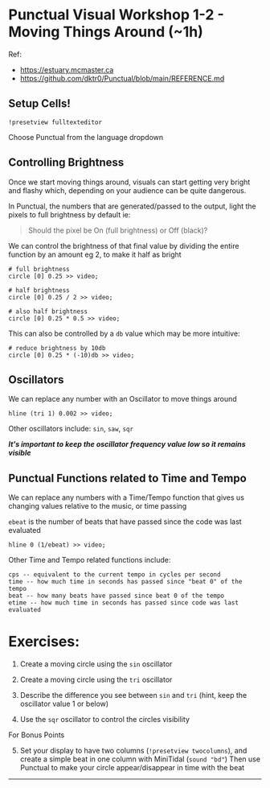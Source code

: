 # Punctual Visual Workshop 1-2 - Moving Things Around (~1h)

Ref: 
 - https://estuary.mcmaster.ca
 - https://github.com/dktr0/Punctual/blob/main/REFERENCE.md

## Setup Cells!

`!presetview fulltexteditor`

Choose Punctual from the language dropdown

## Controlling Brightness

Once we start moving things around, visuals can start getting very bright and flashy which, depending on your audience can be quite dangerous.

In Punctual, the numbers that are generated/passed to the output, light the pixels to full brightness by default ie:

> Should the pixel be On (full brightness) or Off (black)?

We can control the brightness of that final value by dividing the entire function by an amount eg 2, to make it half as bright

```
# full brightness
circle [0] 0.25 >> video;

# half brightness
circle [0] 0.25 / 2 >> video;

# also half brightness
circle [0] 0.25 * 0.5 >> video;
```

This can also be controlled by a `db` value which may be more intuitive:

```
# reduce brightness by 10db
circle [0] 0.25 * (-10)db >> video;
```

## Oscillators

We can replace any number with an Oscillator to move things around

```
hline (tri 1) 0.002 >> video;
```

Other oscillators include: `sin`, `saw`, `sqr`

***It's important to keep the oscillator frequency value low so it remains visible*** 

## Punctual Functions related to Time and Tempo

We can replace any numbers with a Time/Tempo function that gives us changing values relative to the music, or time passing

`ebeat` is the number of beats that have passed since the code was last evaluated

```
hline 0 (1/ebeat) >> video;
```

Other Time and Tempo related functions include:

```
cps -- equivalent to the current tempo in cycles per second
time -- how much time in seconds has passed since "beat 0" of the tempo
beat -- how many beats have passed since beat 0 of the tempo
etime -- how much time in seconds has passed since code was last evaluated
```

# Exercises:

1. Create a moving circle using the `sin` oscillator



2. Create a moving circle using the `tri` oscillator



3. Describe the difference you see between `sin` and `tri` (hint, keep the oscillator value 1 or below)



4. Use the `sqr` oscillator to control the circles visibility



For Bonus Points

5. Set your display to have two columns (`!presetview twocolumns`), and create a simple beat in one column with MiniTidal (`sound "bd"`)
Then use Punctual to make your circle appear/disappear in time with the beat 
---
